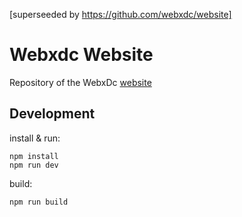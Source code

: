 [superseeded by https://github.com/webxdc/website]

# Webxdc Website
Repository of the WebxDc [website](https://www.webxdc.com/)

## Development 
install & run:
```
npm install
npm run dev
```

build: 
```
npm run build
```
